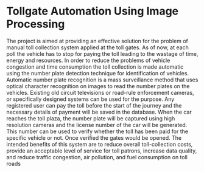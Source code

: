 # Tollgate Automation Using Image Processing

The project is aimed at providing an effective solution for the problem of manual toll collection system applied at the toll gates. As of now, at each poll the vehicle has to stop for paying the toll leading to the wastage of time, energy and resources. In order to reduce the problems of vehicle congestion and time consumption the toll collection is made automatic using the number plate detection technique for identification of vehicles. Automatic number plate recognition is a mass surveillance method that uses optical character recognition on images to read the number plates on the vehicles. Existing old circuit televisions or road-rule enforcement cameras, or specifically designed systems can be used for the purpose. Any registered user can pay the toll before the start of the journey and the necessary details of payment will be saved in the database. When the car reaches the toll plaza, the number plate will be captured using high resolution cameras and the license number of the car will be generated. This number can be used to verify whether the toll has been paid for the specific vehicle or not. Once verified the gates would be opened. The intended benefits of this system are to reduce overall toll-collection costs, provide an acceptable level of service for toll patrons, increase data quality, and reduce traffic congestion, air pollution, and fuel consumption on toll roads
